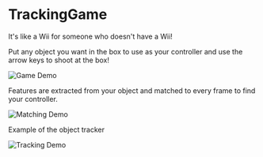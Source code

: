 # TrackingGame
It's like a Wii for someone who doesn't have a Wii!

Put any object you want in the box to use as your controller and use the arrow keys to shoot at the box!

![Game Demo](https://github.com/Skylerly/TrackingGame/blob/master/Demos/GameDemo.gif)

Features are extracted from your object and matched to every frame to find your controller.

![Matching Demo](https://github.com/Skylerly/TrackingGame/blob/master/Demos/Matching.gif)

Example of the object tracker

![Tracking Demo](https://github.com/Skylerly/TrackingGame/blob/master/Demos/TrackingDemo.gif)



